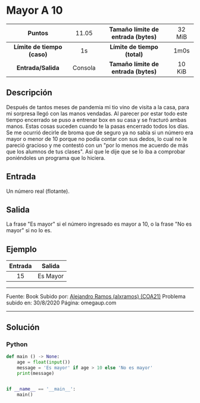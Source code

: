 # Mayor A 10
|           Puntos          |<span style="font-weight: normal;">11.05</span>|  Tamaño límite de entrada (bytes)  |<span style="font-weight: normal;">32 MiB</span>|
|      :------------:       |               :------------:                  |           :------------:           | :------------: |
|**Límite de tiempo (caso)**|                     1s                        |    **Límite de tiempo (total)**    |      1m0s      |
|     **Entrada/Salida**    |                  Consola                      |**Tamaño límite de entrada (bytes)**|     10 KiB     |


## Descripción
Después de tantos meses de pandemia mi tio vino de visita a la casa, para mi sorpresa llegó con las manos vendadas. Al parecer por estar todo este tiempo encerrado se puso a entrenar box en su casa y se fracturó ambas manos. Estas cosas suceden cuando te la pasas encerrado todos los días. Se me ocurrió decirle de broma que de seguro ya no sabía si un número era mayor o menor de 10 porque no podía contar con sus dedos, lo cual no le pareció gracioso y me contestó con un "por lo menos me acuerdo de más que los alumnos de tus clases". Así que le dije que se lo iba a comprobar poniéndoles un programa que lo hiciera.

## Entrada
Un número real (flotante).

## Salida
La frase "Es mayor" si el número ingresado es mayor a 10, o la frase "No es mayor" si no lo es.

## Ejemplo
<table style="text-align: center;" >
    <thead>
        <tr>
            <th>Entrada</th>
            <th>Salida</th>
        </tr>
    </thead>
    <tbody>
        <tr>
            <td>15</td>
            <td>Es Mayor</td>
        </tr>
    </tbody>
</table>

------------

Fuente: Book
Subido por: [Alejandro Ramos (alxramos) (COA21)](https://omegaup.com/profile/alxramos/ "Alejandro Ramos (alxramos) (COA21)")
Problema subido en: 30/8/2020
Página: omegaup.com

------------

## Solución
### Python
```py
def main () -> None:
    age = float(input())
    message = 'Es mayor' if age > 10 else 'No es mayor'
    print(message)


if __name__ == '__main__':
    main()
```